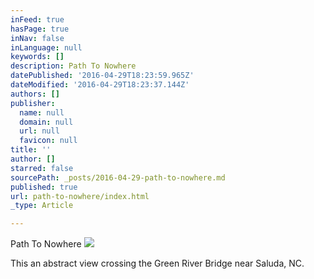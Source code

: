 ```yaml
---
inFeed: true
hasPage: true
inNav: false
inLanguage: null
keywords: []
description: Path To Nowhere
datePublished: '2016-04-29T18:23:59.965Z'
dateModified: '2016-04-29T18:23:37.144Z'
authors: []
publisher:
  name: null
  domain: null
  url: null
  favicon: null
title: ''
author: []
starred: false
sourcePath: _posts/2016-04-29-path-to-nowhere.md
published: true
url: path-to-nowhere/index.html
_type: Article

---
```

Path To Nowhere
![](https://the-grid-user-content.s3-us-west-2.amazonaws.com/0f43f9ec-f93b-4c1c-b031-7bb3804638db.jpg)

This an abstract view crossing the Green River Bridge near Saluda, NC.